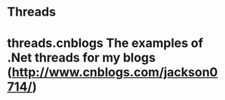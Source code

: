# Threads
# threads.cnblogs The examples of .Net threads for my blogs (http://www.cnblogs.com/jackson0714/)
